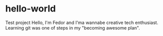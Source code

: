 # hello-world
Test project
Hello, I'm Fedor and I'ma wannabe creative tech enthusiast. Learning git was one of steps in my "becoming awesome plan".
